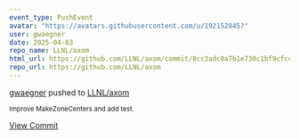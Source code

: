 ```yaml
---
event_type: PushEvent
avatar: "https://avatars.githubusercontent.com/u/192152845?"
user: gwaegner
date: 2025-04-03
repo_name: LLNL/axom
html_url: https://github.com/LLNL/axom/commit/0cc3adc0a7b1e730c1bf9cfcc6fddcafadb4178f
repo_url: https://github.com/LLNL/axom
---
```


<a href='https://github.com/gwaegner' target='_blank'>gwaegner</a> pushed to <a href='https://github.com/LLNL/axom' target='_blank'>LLNL/axom</a>

<small>Improve MakeZoneCenters and add test.</small>

<a href='https://github.com/LLNL/axom/commit/0cc3adc0a7b1e730c1bf9cfcc6fddcafadb4178f' target='_blank'>View Commit</a>